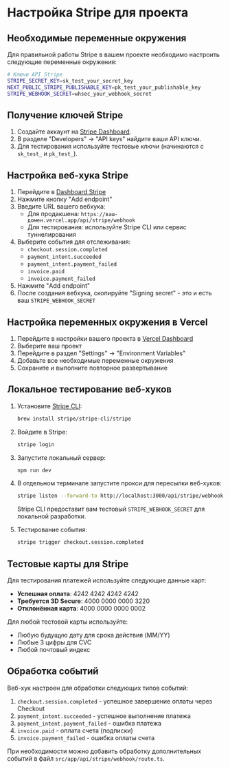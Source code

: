 # Настройка Stripe для проекта

## Необходимые переменные окружения

Для правильной работы Stripe в вашем проекте необходимо настроить следующие переменные окружения:

```bash
# Ключи API Stripe
STRIPE_SECRET_KEY=sk_test_your_secret_key
NEXT_PUBLIC_STRIPE_PUBLISHABLE_KEY=pk_test_your_publishable_key
STRIPE_WEBHOOK_SECRET=whsec_your_webhook_secret
```

## Получение ключей Stripe

1. Создайте аккаунт на [Stripe Dashboard](https://dashboard.stripe.com/).
2. В разделе "Developers" → "API keys" найдите ваши API ключи.
3. Для тестирования используйте тестовые ключи (начинаются с `sk_test_` и `pk_test_`).

## Настройка веб-хука Stripe

1. Перейдите в [Dashboard Stripe](https://dashboard.stripe.com/webhooks)
2. Нажмите кнопку "Add endpoint"
3. Введите URL вашего вебхука:
   - Для продакшена: `https://ваш-домен.vercel.app/api/stripe/webhook`
   - Для тестирования: используйте Stripe CLI или сервис туннелирования
4. Выберите события для отслеживания:
   - `checkout.session.completed`
   - `payment_intent.succeeded`
   - `payment_intent.payment_failed`
   - `invoice.paid`
   - `invoice.payment_failed`
5. Нажмите "Add endpoint"
6. После создания вебхука, скопируйте "Signing secret" - это и есть ваш `STRIPE_WEBHOOK_SECRET`

## Настройка переменных окружения в Vercel

1. Перейдите в настройки вашего проекта в [Vercel Dashboard](https://vercel.com/dashboard)
2. Выберите ваш проект
3. Перейдите в раздел "Settings" → "Environment Variables"
4. Добавьте все необходимые переменные окружения
5. Сохраните и выполните повторное развертывание

## Локальное тестирование веб-хуков

1. Установите [Stripe CLI](https://stripe.com/docs/stripe-cli):
   ```bash
   brew install stripe/stripe-cli/stripe
   ```

2. Войдите в Stripe:
   ```bash
   stripe login
   ```

3. Запустите локальный сервер:
   ```bash
   npm run dev
   ```

4. В отдельном терминале запустите прокси для пересылки веб-хуков:
   ```bash
   stripe listen --forward-to http://localhost:3000/api/stripe/webhook
   ```
   
   Stripe CLI предоставит вам тестовый `STRIPE_WEBHOOK_SECRET` для локальной разработки.

5. Тестирование события:
   ```bash
   stripe trigger checkout.session.completed
   ```

## Тестовые карты для Stripe

Для тестирования платежей используйте следующие данные карт:

- **Успешная оплата**: 4242 4242 4242 4242
- **Требуется 3D Secure**: 4000 0000 0000 3220
- **Отклонённая карта**: 4000 0000 0000 0002

Для любой тестовой карты используйте:
- Любую будущую дату для срока действия (MM/YY)
- Любые 3 цифры для CVC
- Любой почтовый индекс

## Обработка событий

Веб-хук настроен для обработки следующих типов событий:

1. `checkout.session.completed` - успешное завершение оплаты через Checkout
2. `payment_intent.succeeded` - успешное выполнение платежа
3. `payment_intent.payment_failed` - ошибка платежа
4. `invoice.paid` - оплата счета (подписки)
5. `invoice.payment_failed` - ошибка оплаты счета

При необходимости можно добавить обработку дополнительных событий в файл `src/app/api/stripe/webhook/route.ts`. 